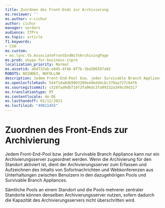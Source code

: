 ```yaml
---
title: Zuordnen des Front-Ends zur Archivierung
ms.reviewer: ''
ms.author: v-cichur
author: cichur
manager: serdars
audience: ITPro
ms.topic: article
f1.keywords:
- CSH
ms.custom:
- ms.lync.tb.AssociateFrontEndWithArchivingPage
ms.prod: skype-for-business-itpro
localization_priority: Normal
ms.assetid: a0d732ab-e845-4f46-8f7b-3ba506597a92
ROBOTS: NOINDEX, NOFOLLOW
description: Jedem Front-End-Pool bzw. jeder Survivable Branch Appliance kann nur ein Archivierungsserver zugeordnet werden. Wenn die Archivierung für den Standort aktiviert ist, dient der Archivierungsserver zum Erfassen und Aufzeichnen des Inhalts von Sofortnachrichten und Webkonferenzen aus Unterhaltungen zwischen Benutzern in den dazugehörigen Pools und Survivable Branch Appliances.
ms.openlocfilehash: 544f1da8d69903209e44bdd4cbc378aa727c64f6
ms.sourcegitcommit: c528fad9db719f3fa96dc3fa99332a349cd9d317
ms.translationtype: MT
ms.contentlocale: de-DE
ms.lasthandoff: 01/12/2021
ms.locfileid: "49811455"
---
```

# <a name="associate-front-end-with-archiving"></a>Zuordnen des Front-Ends zur Archivierung
 
Jedem Front-End-Pool bzw. jeder Survivable Branch Appliance kann nur ein Archivierungsserver zugeordnet werden. Wenn die Archivierung für den Standort aktiviert ist, dient der Archivierungsserver zum Erfassen und Aufzeichnen des Inhalts von Sofortnachrichten und Webkonferenzen aus Unterhaltungen zwischen Benutzern in den dazugehörigen Pools und Survivable Branch Appliances. 
  
Sämtliche Pools an einem Standort und die Pools mehrerer zentraler Standorte können denselben Archivierungsserver nutzen, sofern dadurch die Kapazität des Archivierungsservers nicht überschritten wird. 
  

